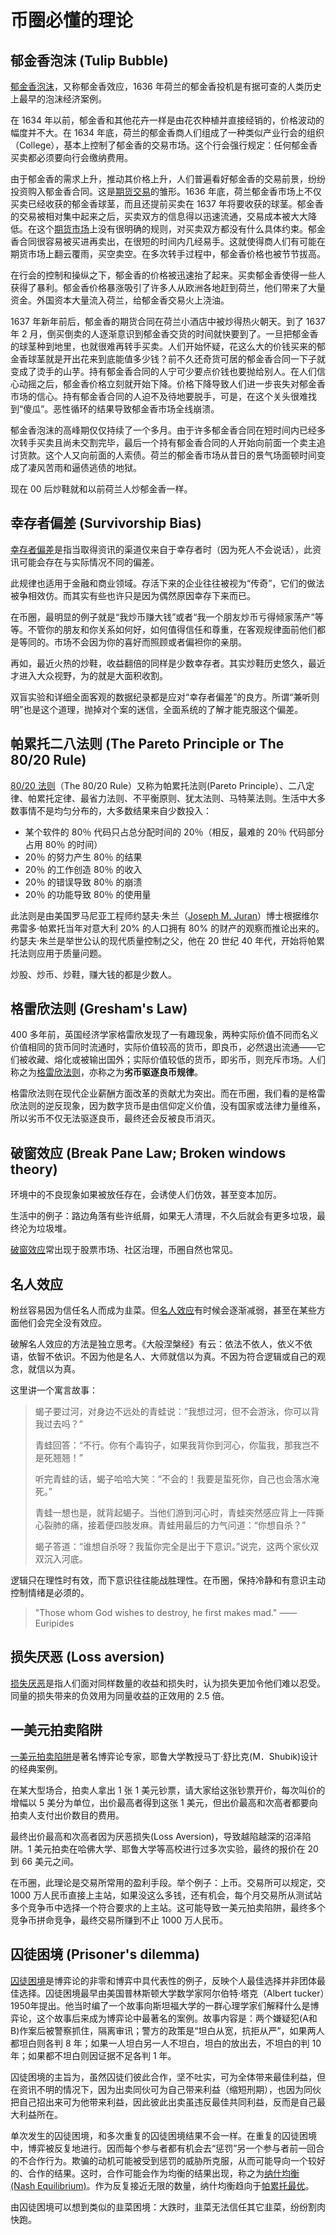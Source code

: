 # 币圈必懂的理论

## 郁金香泡沫 (Tulip Bubble)

[郁金香泡沫](https://wiki.mbalib.com/wiki/%E9%83%81%E9%87%91%E9%A6%99%E6%B3%A1%E6%B2%AB%E7%BB%8F%E6%B5%8E)，又称郁金香效应，1636 年荷兰的郁金香投机是有据可查的人类历史上最早的泡沫经济案例。

在 1634 年以前，郁金香和其他花卉一样是由花农种植并直接经销的，价格波动的幅度并不大。在 1634 年底，荷兰的郁金香商人们组成了一种类似产业行会的组织（College），基本上控制了郁金香的交易市场。这个行会强行规定：任何郁金香买卖都必须要向行会缴纳费用。

由于郁金香的需求上升，推动其价格上升，人们普遍看好郁金香的交易前景，纷纷投资购入郁金香合同。这是[期货交易](https://wiki.mbalib.com/wiki/%E6%9C%9F%E8%B4%A7%E4%BA%A4%E6%98%93)的雏形。1636 年底，荷兰郁金香市场上不仅买卖已经收获的郁金香球茎，而且还提前买卖在 1637 年将要收获的球茎。郁金香的交易被相对集中起来之后，买卖双方的信息得以迅速流通，交易成本被大大降低。在这个[期货市场](https://wiki.mbalib.com/wiki/%E6%9C%9F%E8%B4%A7%E5%B8%82%E5%9C%BA)上没有很明确的规则，对买卖双方都没有什么具体约束。郁金香合同很容易被买进再卖出，在很短的时间内几经易手。这就使得商人们有可能在期货市场上翻云覆雨，买空卖空。在多次转手过程中，郁金香价格也被节节拔高。

在行会的控制和操纵之下，郁金香的价格被迅速抬了起来。买卖郁金香使得一些人获得了暴利。郁金香价格暴涨吸引了许多人从欧洲各地赶到荷兰，他们带来了大量资金。外国资本大量流入荷兰，给郁金香交易火上浇油。

1637 年新年前后，郁金香的期货合同在荷兰小酒店中被炒得热火朝天。到了 1637 年 2 月，倒买倒卖的人逐渐意识到郁金香交货的时间就快要到了。一旦把郁金香的球茎种到地里，也就很难再转手买卖。人们开始怀疑，花这么大的价钱买来的郁金香球茎就是开出花来到底能值多少钱？前不久还奇货可居的郁金香合同一下子就变成了烫手的山芋。持有郁金香合同的人宁可少要点价钱也要抛给别人。在人们信心动摇之后，郁金香价格立刻就开始下降。价格下降导致人们进一步丧失对郁金香市场的信心。持有郁金香合同的人迫不及待地要脱手，可是，在这个关头很难找到“傻瓜”。恶性循环的结果导致郁金香市场全线崩溃。

郁金香泡沫的高峰期仅仅持续了一个多月。由于许多郁金香合同在短时间内已经多次转手买卖且尚未交割完毕，最后一个持有郁金香合同的人开始向前面一个卖主追讨货款。这个人又向前面的人索债。荷兰的郁金香市场从昔日的景气场面顿时间变成了凄风苦雨和逼债逃债的地狱。

现在 00 后炒鞋就和以前荷兰人炒郁金香一样。

## 幸存者偏差 (Survivorship Bias)

[幸存者偏差](https://wiki.mbalib.com/wiki/%E5%B9%B8%E5%AD%98%E8%80%85%E5%81%8F%E5%B7%AE)是指当取得资讯的渠道仅来自于幸存者时（因为死人不会说话），此资讯可能会存在与实际情况不同的偏差。

此规律也适用于金融和商业领域。存活下来的企业往往被视为“传奇”，它们的做法被争相效仿。而其实有些也许只是因为偶然原因幸存下来而已。

在币圈，最明显的例子就是“我炒币赚大钱”或者“我一个朋友炒币亏得倾家荡产”等等。不管你的朋友和你关系如何好，如何值得信任和尊重，在客观规律面前他们都是等同的。市场不会因为你的喜好而照顾或者偏袒你的亲朋。

再如，最近火热的炒鞋，收益翻倍的同样是少数幸存者。其实炒鞋历史悠久，最近才进入大众视野，为的就是大面积收割。

双盲实验和详细全面客观的数据纪录都是应对“幸存者偏差”的良方。所谓“兼听则明”也是这个道理，抛掉对个案的迷信，全面系统的了解才能克服这个偏差。

## 帕累托二八法则 (The Pareto Principle or The 80/20 Rule)

[80/20 法则](https://wiki.mbalib.com/wiki/80/20%E6%B3%95%E5%88%99)（The 80/20 Rule）又称为帕累托法则(Pareto Principle）、二八定律、帕累托定律、最省力法则、不平衡原则、犹太法则、马特莱法则。生活中大多数事情不是均匀分布的，大多数结果来自少数投入：

- 某个软件的 80％ 代码只占总分配时间的 20％（相反，最难的 20％ 代码部分占用 80％ 的时间）
- 20％ 的努力产生 80％ 的结果
- 20％ 的工作创造 80％ 的收入
- 20％ 的错误导致 80％ 的崩溃
- 20％ 的功能导致 80％ 的使用量

此法则是由美国罗马尼亚工程师约瑟夫·朱兰（[Joseph M. Juran](https://wiki.mbalib.com/wiki/Joseph_M._Juran)）博士根据维尔弗雷多·帕累托当年对意大利 20% 的人口拥有 80% 的财产的观察而推论出来的。约瑟夫·朱兰是举世公认的现代质量控制之父，他在 20 世纪 40 年代，开始将帕累托法则应用于质量问题。

炒股、炒币、炒鞋，赚大钱的都是少数人。

## 格雷欣法则 (Gresham's Law)

400 多年前，英国经济学家格雷欣发现了一有趣现象，两种实际价值不同而名义价值相同的货币同时流通时，实际价值较高的货币，即良币，必然退出流通——它们被收藏、熔化或被输出国外；实际价值较低的货币，即劣币，则充斥市场。人们称之为[格雷欣法则](https://wiki.mbalib.com/wiki/%E6%A0%BC%E9%9B%B7%E6%AC%A3%E6%B3%95%E5%88%99)，亦称之为**劣币驱逐良币规律**。

格雷欣法则在现代企业薪酬方面改革的贡献尤为突出。而在币圈，我们看的是格雷欣法则的逆反现象，因为数字货币是由信仰定义价值，没有国家或法律力量维系，所以劣币不仅无法驱逐良币，最终还会反被良币消灭。

## 破窗效应 (Break Pane Law; Broken windows theory)

环境中的不良现象如果被放任存在，会诱使人们仿效，甚至变本加厉。

生活中的例子：路边角落有些许纸屑，如果无人清理，不久后就会有更多垃圾，最终沦为垃圾堆。

[破窗效应](https://wiki.mbalib.com/wiki/%E7%A0%B4%E7%AA%97%E6%95%88%E5%BA%94)常出现于股票市场、社区治理，币圈自然也常见。

## 名人效应

粉丝容易因为信任名人而成为韭菜。但[名人效应](https://wiki.mbalib.com/wiki/%E5%90%8D%E4%BA%BA%E6%95%88%E5%BA%94)有时候会逐渐减弱，甚至在某些方面他们会完全没有效应。

破解名人效应的方法是独立思考。《大般涅槃经》有云：依法不依人，依义不依语，依智不依识。不因为他是名人、大师就信以为真。不因为符合逻辑或自己的观念，就信以为真。

这里讲一个寓言故事：

> 蝎子要过河，对身边不远处的青蛙说：“我想过河，但不会游泳，你可以背我过去吗？”
>
> 青蛙回答：“不行。你有个毒钩子，如果我背你到河心，你蜇我，那我岂不是死翘翘！”
>
> 听完青蛙的话，蝎子哈哈大笑：“不会的！我要是蜇死你，自己也会落水淹死。”
>
> 青蛙一想也是，就背起蝎子。当他们游到河心时，青蛙突然感应背上一阵撕心裂肺的痛，接着便四肢发麻。青蛙用最后的力气问道：“你想自杀？”
>
> 蝎子答道：“谁想自杀呀？我蜇你完全是出于下意识。”说完，这两个家伙双双沉入河底。

逻辑只在理性时有效，而下意识往往能战胜理性。在币圈，保持冷静和有意识主动控制情绪是必须的。

> "Those whom God wishes to destroy, he first makes mad." ——Euripides

## 损失厌恶 (Loss aversion)

[损失厌恶](https://wiki.mbalib.com/wiki/%E6%8D%9F%E5%A4%B1%E5%8E%8C%E6%81%B6)是指人们面对同样数量的收益和损失时，认为损失更加令他们难以忍受。同量的损失带来的负效用为同量收益的正效用的 2.5 倍。

## 一美元拍卖陷阱

[一美元拍卖陷阱](https://wiki.mbalib.com/wiki/%E4%B8%80%E7%BE%8E%E5%85%83%E6%8B%8D%E5%8D%96%E9%99%B7%E9%98%B1)是著名博弈论专家，耶鲁大学教授马丁·舒比克(M．Shubik)设计的经典案例。

在某大型场合，拍卖人拿出 1 张 1 美元钞票，请大家给这张钞票开价，每次叫价的增幅以 5 美分为单位，出价最高者得到这张 1 美元，但出价最高和次高者都要向拍卖人支付出价数目的费用。

最终出价最高和次高者因为厌恶损失(Loss Aversion)，导致越陷越深的沼泽陷阱。1 美元拍卖在哈佛大学、耶鲁大学等高校进行过多次实验，最终的报价在 20 到 66 美元之间。

在币圈，此理论是交易所常用的盈利手段。举个例子：上币。交易所可以规定，交 1000 万人民币直接上主站，如果没这么多钱，还有机会，每个月交易所从测试站多个竞争币中选择一个符合要求的上主站。这可能导致一美元拍卖陷阱，最终多个竞争币拼命竞争，最终交易所赚到不止 1000 万人民币。

## 囚徒困境 (Prisoner's dilemma)

[囚徒困境](https://wiki.mbalib.com/wiki/%E5%9B%9A%E5%BE%92%E5%9B%B0%E5%A2%83)是博弈论的非零和博弈中具代表性的例子，反映个人最佳选择并非团体最佳选择。囚徒困境最早由美国普林斯顿大学数学家阿尔伯特·塔克（Albert tucker）1950年提出。他当时编了一个故事向斯坦福大学的一群心理学家们解释什么是博弈论，这个故事后来成为博弈论中最著名的案例。故事内容是：两个嫌疑犯(A和B)作案后被警察抓住，隔离审讯；警方的政策是“坦白从宽，抗拒从严”，如果两人都坦白则各判 8 年；如果一人坦白另一人不坦白，坦白的放出去，不坦白的判 10 年；如果都不坦白则因证据不足各判 1 年。

囚徒困境的主旨为，虽然囚徒们彼此合作，坚不吐实，可为全体带来最佳利益，但在资讯不明的情况下，因为出卖同伙可为自己带来利益（缩短刑期），也因为同伙把自己招出来可为他带来利益，因此彼此出卖虽违反最佳共同利益，反而是自己最大利益所在。

单次发生的囚徒困境，和多次重复的囚徒困境结果不会一样。在重复的囚徒困境中，博弈被反复地进行。因而每个参与者都有机会去“惩罚”另一个参与者前一回合的不合作行为。欺骗的动机可能被受到惩罚的威胁所克服，从而可能导向一个较好的、合作的结果。这时，合作可能会作为均衡的结果出现，称之为[纳什均衡 (Nash Equilibrium)](https://wiki.mbalib.com/wiki/%E7%BA%B3%E4%BB%80%E5%9D%87%E8%A1%A1)。作为反复接近无限的数量，纳什均衡趋向于[帕累托最优](https://wiki.mbalib.com/wiki/%E5%B8%95%E7%B4%AF%E6%89%98%E6%9C%80%E4%BC%98)。

由囚徒困境可以想到类似的韭菜困境：大跌时，韭菜无法信任其它韭菜，纷纷割肉快跑。

